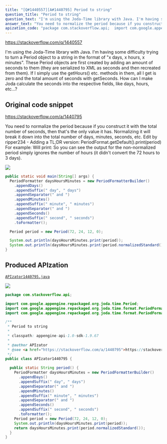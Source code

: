 ```yaml
---
title: "[Q#1440557][A#1440795] Period to string"
question_title: "Period to string"
question_text: "I'm using the Joda-Time library with Java. I'm having some difficulty trying to turn a Period object to a string in the format of \"x days, x hours, x minutes\". These Period objects are first created by adding an amount of seconds to them (they are serialized to XML as seconds and then recreated from them). If I simply use the getHours() etc. methods in them, all I get is zero and the total amount of seconds with getSeconds. How can I make Joda calculate the seconds into the respective fields, like days, hours, etc...?"
answer_text: "You need to normalize the period because if you construct it with the total number of seconds, then that's the only value it has.  Normalizing it will break it down into the total number of days, minutes, seconds, etc. Edit by ripper234 - Adding a TL;DR version: PeriodFormat.getDefault().print(period) For example: Will print: So you can see the output for the non-normalized period simply ignores the number of hours (it didn't convert the 72 hours to 3 days)."
apization_code: "package com.stackoverflow.api;  import com.google.appengine.repackaged.org.joda.time.Period; import com.google.appengine.repackaged.org.joda.time.format.PeriodFormatter; import com.google.appengine.repackaged.org.joda.time.format.PeriodFormatterBuilder;  /**  * Period to string  *  * classpath: appengine-api-1.0-sdk-1.9.67  *  * @author APIzator  * @see <a href=\"https://stackoverflow.com/a/1440795\">https://stackoverflow.com/a/1440795</a>  */ public class APIzator1440795 {    public static String period() {     PeriodFormatter daysHoursMinutes = new PeriodFormatterBuilder()       .appendDays()       .appendSuffix(\" day\", \" days\")       .appendSeparator(\" and \")       .appendMinutes()       .appendSuffix(\" minute\", \" minutes\")       .appendSeparator(\" and \")       .appendSeconds()       .appendSuffix(\" second\", \" seconds\")       .toFormatter();     Period period = new Period(72, 24, 12, 0);     System.out.println(daysHoursMinutes.print(period));     return daysHoursMinutes.print(period.normalizedStandard());   } }"
---
```


https://stackoverflow.com/q/1440557

I&#x27;m using the Joda-Time library with Java. I&#x27;m having some difficulty trying to turn a Period object to a string in the format of &quot;x days, x hours, x minutes&quot;.
These Period objects are first created by adding an amount of seconds to them (they are serialized to XML as seconds and then recreated from them). If I simply use the getHours() etc. methods in them, all I get is zero and the total amount of seconds with getSeconds.
How can I make Joda calculate the seconds into the respective fields, like days, hours, etc...?



## Original code snippet

https://stackoverflow.com/a/1440795

You need to normalize the period because if you construct it with the total number of seconds, then that&#x27;s the only value it has.  Normalizing it will break it down into the total number of days, minutes, seconds, etc.
Edit by ripper234 - Adding a TL;DR version: PeriodFormat.getDefault().print(period)
For example:
Will print:
So you can see the output for the non-normalized period simply ignores the number of hours (it didn&#x27;t convert the 72 hours to 3 days).

<div class="code-logo"><img src="/stackoverflow.png" /></div>

```java
public static void main(String[] args) {
  PeriodFormatter daysHoursMinutes = new PeriodFormatterBuilder()
    .appendDays()
    .appendSuffix(" day", " days")
    .appendSeparator(" and ")
    .appendMinutes()
    .appendSuffix(" minute", " minutes")
    .appendSeparator(" and ")
    .appendSeconds()
    .appendSuffix(" second", " seconds")
    .toFormatter();

  Period period = new Period(72, 24, 12, 0);

  System.out.println(daysHoursMinutes.print(period));
  System.out.println(daysHoursMinutes.print(period.normalizedStandard()));
}
```

## Produced APIzation

[`APIzator1440795.java`](https://github.com/pasqualesalza/apization-temp-data/raw/master/search/APIzator1440795.java)

<div class="code-logo"><img src="/apizator.png" /></div>

```java
package com.stackoverflow.api;

import com.google.appengine.repackaged.org.joda.time.Period;
import com.google.appengine.repackaged.org.joda.time.format.PeriodFormatter;
import com.google.appengine.repackaged.org.joda.time.format.PeriodFormatterBuilder;

/**
 * Period to string
 *
 * classpath: appengine-api-1.0-sdk-1.9.67
 *
 * @author APIzator
 * @see <a href="https://stackoverflow.com/a/1440795">https://stackoverflow.com/a/1440795</a>
 */
public class APIzator1440795 {

  public static String period() {
    PeriodFormatter daysHoursMinutes = new PeriodFormatterBuilder()
      .appendDays()
      .appendSuffix(" day", " days")
      .appendSeparator(" and ")
      .appendMinutes()
      .appendSuffix(" minute", " minutes")
      .appendSeparator(" and ")
      .appendSeconds()
      .appendSuffix(" second", " seconds")
      .toFormatter();
    Period period = new Period(72, 24, 12, 0);
    System.out.println(daysHoursMinutes.print(period));
    return daysHoursMinutes.print(period.normalizedStandard());
  }
}

```